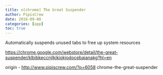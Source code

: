 ```yaml
---
title: o[chrome] The Great Suspender
author: PipisCrew
date: 2016-09-08
categories: [app]
toc: true
---
```


Automatically suspends unused tabs to free up system resources

https://chrome.google.com/webstore/detail/the-great-suspender/klbibkeccnjlkjkiokjodocebajanakg?hl=en

origin - http://www.pipiscrew.com/?p=6058 chrome-the-great-suspender
